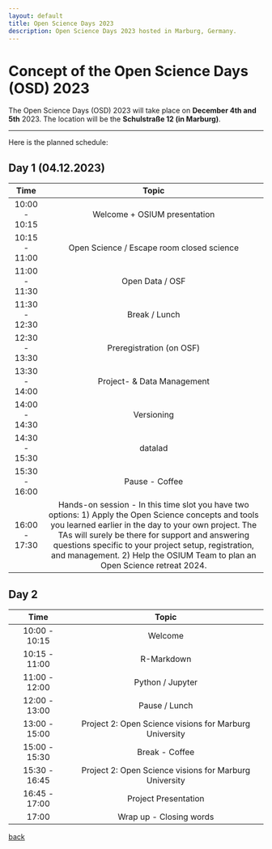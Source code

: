 ```yaml
---
layout: default
title: Open Science Days 2023
description: Open Science Days 2023 hosted in Marburg, Germany.
---
```


# Concept of the Open Science Days (OSD) 2023

The Open Science Days (OSD) 2023 will take place on **December 4th and 5th** 2023. 
The location will be the **Schulstraße 12 (in Marburg)**. 

---

Here is the planned schedule:

## Day 1 (04.12.2023)

| Time | Topic | 
| :---:        |     :---:     |
| 10:00 - 10:15   | Welcome + OSIUM presentation    | 
| 10:15 - 11:00    | Open Science / Escape room closed science | 
| 11:00 - 11:30   | Open Data / OSF   | 
| 11:30 - 12:30  | Break / Lunch    | 
| 12:30 - 13:30  | Preregistration (on OSF)    | 
| 13:30 - 14:00   | Project- & Data Management    | 
| 14:00 - 14:30   | Versioning    | 
| 14:30 - 15:30  | datalad   | 
| 15:30 - 16:00  | Pause - Coffee  |
| 16:00 - 17:30 | Hands-on session - In this time slot you have two options: 1) Apply the Open Science concepts and tools you learned earlier in the day to your own project. The TAs will surely be there for support and answering questions specific to your project setup, registration, and management. 2) Help the OSIUM Team to plan an Open Science retreat 2024. |


## Day 2

| Time | Topic | 
| :---:        |     :---:     |
| 10:00 - 10:15   | Welcome   | 
| 10:15 - 11:00    | R-Markdown       | 
| 11:00 - 12:00   | Python / Jupyter | 
| 12:00 - 13:00  | Pause / Lunch    | 
| 13:00 - 15:00  | Project 2: Open Science visions for Marburg University | 
| 15:00 - 15:30  | Break - Coffee  |
| 15:30 - 16:45 | Project 2: Open Science visions for Marburg University |
| 16:45 - 17:00 | Project Presentation |
| 17:00 | Wrap up - Closing words   |

[back](./)
